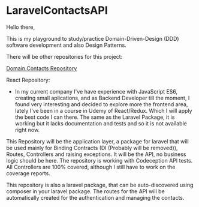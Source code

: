 # LaravelContactsAPI

Hello there,

This is my playground to study/practice Domain-Driven-Design (DDD) software development and also Design Patterns.

There will be other repositories for this project:

[Domain Contacts Repository]( https://github.com/NunoLopesPT/DomainContacts )

React Repository:
- In my current company I've have experience with JavaScript ES6, creating small aplications, and as Backend Developer till the moment, I found
  very interesting and decided to explore more the frontend area, lately I've been in a course in Udemy of React/Redux. Which I will apply
  the best code I can there. The same as the Laravel Package, it is working but it lacks documentation and tests and so it is not available
  right now.
  
This Repository will be the application layer, a package for laravel that will be used mainly for Binding Contracts (DI (Probably will be removed)), Routes, 
Controllers and raising exceptions. It will be the API, no business logic should be here. The repository is working with Codeception API tests. All Controllers are 
100% covered, although I still have to work on the coverage reports.
 
This repository is also a laravel package, that can be auto-discovered using composer in your laravel package. The routes for the API will be
automatically created for the authentication and managing the contacts.
